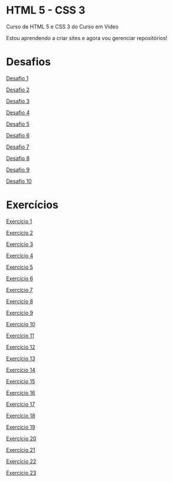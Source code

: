 # HTML 5 - CSS 3

 Curso de HTML 5 e CSS 3 do Curso em Vídeo

 Estou aprendendo a criar sites e agora vou gerenciar repositórios!

 

<h1>Desafios</h1>

<a href="https://bryandevbr.github.io/html-css/desafios/d001/index.html">Desafio 1</a>

<a href="https://bryandevbr.github.io/html-css/desafios/d002/index.html">Desafio 2</a>

<a href="https://bryandevbr.github.io/html-css/desafios/d003/index.html">Desafio 3</a>

<a href="https://bryandevbr.github.io/html-css/desafios/d004/index.html">Desafio 4</a>

<a href="https://bryandevbr.github.io/html-css/desafios/d005/index.html">Desafio 5</a> 

<a href="https://bryandevbr.github.io/html-css/desafios/d006/index.html">Desafio 6</a>

<a href="https://bryandevbr.github.io/html-css/desafios/d007/index.html">Desafio 7</a>

<a href="https://bryandevbr.github.io/html-css/desafios/d008/index.html">Desafio 8</a>

<a href="https://bryandevbr.github.io/html-css/desafios/d009/index.html">Desafio 9</a>

<a href="https://bryandevbr.github.io/html-css/desafios/d010/index.html">Desafio 10</a>

<h1>Exercícios</h1>

<a href="https://bryandevbr.github.io/html-css/exercicios/ex001/index.html">Exercício 1</a>

<a href="https://bryandevbr.github.io/html-css/exercicios/ex002/index.html">Exercício 2</a>

<a href="https://bryandevbr.github.io/html-css/exercicios/ex003/index.html">Exercício 3</a>

<a href="https://bryandevbr.github.io/html-css/exercicios/ex004/index.html">Exercício 4</a>

<a href="https://bryandevbr.github.io/html-css/exercicios/ex005/index.html">Exercício 5</a>

<a href="https://bryandevbr.github.io/html-css/exercicios/ex006/index.html">Exercício 6</a>

<a href="https://bryandevbr.github.io/html-css/exercicios/ex007/index.html">Exercício 7</a>

<a href="https://bryandevbr.github.io/html-css/exercicios/ex008/index.html">Exercício 8</a>

<a href="https://bryandevbr.github.io/html-css/exercicios/ex009/index.html">Exercício 9</a>

<a href="https://bryandevbr.github.io/html-css/exercicios/ex010/index.html">Exercício 10</a>

<a href="https://bryandevbr.github.io/html-css/exercicios/ex011/index.html">Exercício 11</a>

<a href="https://bryandevbr.github.io/html-css/exercicios/ex012/index.html">Exercício 12</a>

<a href="https://bryandevbr.github.io/html-css/exercicios/ex013/index.html">Exercício 13</a>

<a href="https://bryandevbr.github.io/html-css/exercicios/ex014/index.html">Exercício 14</a>

<a href="https://bryandevbr.github.io/html-css/exercicios/ex015/index.html">Exercício 15</a>

<a href="https://bryandevbr.github.io/html-css/exercicios/ex016/index.html">Exercício 16</a>

<a href="https://bryandevbr.github.io/html-css/exercicios/ex017/index.html">Exercício 17</a>

<a href="https://bryandevbr.github.io/html-css/exercicios/ex018/index.html">Exercício 18</a>

<a href="https://bryandevbr.github.io/html-css/exercicios/ex019/index.html">Exercício 19</a>

<a href="https://bryandevbr.github.io/html-css/exercicios/ex020/index.html">Exercício 20</a>

<a href="https://bryandevbr.github.io/html-css/exercicios/ex021/index.html">Exercício 21</a>

<a href="https://bryandevbr.github.io/html-css/exercicios/ex022/index.html">Exercício 22</a>

<a href="https://bryandevbr.github.io/html-css/exercicios/ex022/index.html">Exercício 23</a>
